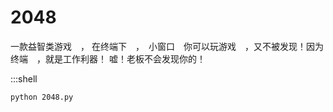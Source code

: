 2048
=======================
一款益智类游戏　，
在终端下　，　小窗口　你可以玩游戏　，又不被发现！因为终端　，就是工作利器！
嘘！老板不会发现你的！

:::shell
    
    python 2048.py



